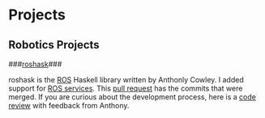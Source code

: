 # Projects #
<!-- TODO: add links to sublists -->
## Robotics Projects ##

###[roshask](https://github.com/acowley/roshask)###

roshask is the [ROS](http://www.ros.org) Haskell library written by Anthonly Cowley. I added support for [ROS services](http://wiki.ros.org/Services). This [pull request](https://github.com/acowley/roshask/pull/24) has the commits that were merged. If you are curious about the development process, here is a [code review](https://github.com/acowley/roshask/pull/22) with feedback from Anthony.
